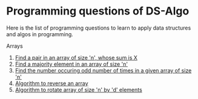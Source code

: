 # Programming questions of DS-Algo
Here is the list of programming questions to learn to apply data structures and algos in programming.

Arrays

1) [Find a pair in an array of size 'n', whose sum is X](https://github.com/codegeeker180/InterviewProgrammingQ-A/blob/master/ArrayPracticeSet.playground/Pages/1(Find%20a%20pair%20in%20an%20array%20of%20size%20'n'%2C%20whose%20sum%20is%20X).xcplaygroundpage/Contents.swift)
2) [Find a majority element in an array of size 'n'](https://github.com/codegeeker180/InterviewProgrammingQ-A/blob/master/ArrayPracticeSet.playground/Pages/2(Find%20a%20majority%20element%20in%20an%20array%20of%20size%20'n').xcplaygroundpage/Contents.swift)
3) [Find the number occuring odd number of times in a given array of size 'n'](https://github.com/codegeeker180/InterviewProgrammingQ-A/blob/master/ArrayPracticeSet.playground/Pages/3(Find%20the%20number%20occuring%20odd%20number%20of%20times%20in%20a%20given%20array%20of%20size%20'n'%20).xcplaygroundpage/Contents.swift)
4) [Algorithm to reverse an array](https://github.com/codegeeker180/InterviewProgrammingQ-A/blob/master/ArrayPracticeSet.playground/Pages/4(Algorithm%20to%20reverse%20an%20array).xcplaygroundpage/Contents.swift)
5) [Algorithm to rotate array of size 'n' by 'd' elements](https://github.com/codegeeker180/InterviewProgrammingQ-A/blob/master/ArrayPracticeSet.playground/Pages/5(Algorithm%20to%20rotate%20array%20of%20size%20'n'%20by%20'd'%20elements).xcplaygroundpage/Contents.swift)
